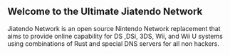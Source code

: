 ## Welcome to the Ultimate Jiatendo Network

 Jiatendo Network is an open source Nintendo Network replacement that aims to provide online capability for DS ,DSi, 3DS, Wii, and Wii U systems 
 using combinations of Rust and special DNS servers for all non hackers. 
